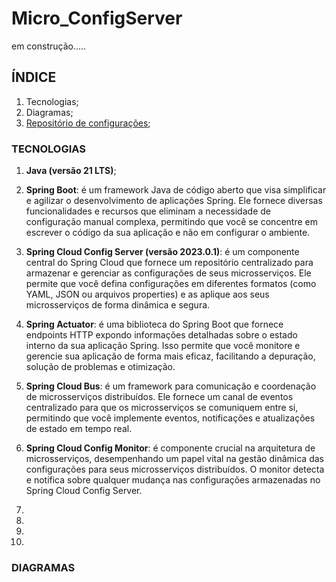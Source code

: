 # Micro_ConfigServer

em construção.....

## ÍNDICE

1. Tecnologias;
2. Diagramas;
3. [Repositório de configurações](https://github.com/juniorsmartins/configserver);

### TECNOLOGIAS

1. __Java (versão 21 LTS)__;


2. __Spring Boot__: é um framework Java de código aberto que visa simplificar e agilizar o desenvolvimento de aplicações Spring. Ele fornece diversas funcionalidades e recursos que eliminam a necessidade de configuração manual complexa, permitindo que você se concentre em escrever o código da sua aplicação e não em configurar o ambiente.


3. __Spring Cloud Config Server (versão 2023.0.1)__: é um componente central do Spring Cloud que fornece um repositório centralizado para armazenar e gerenciar as configurações de seus microsserviços. Ele permite que você defina configurações em diferentes formatos (como YAML, JSON ou arquivos properties) e as aplique aos seus microsserviços de forma dinâmica e segura.


4. __Spring Actuator__: é uma biblioteca do Spring Boot que fornece endpoints HTTP expondo informações detalhadas sobre o estado interno da sua aplicação Spring. Isso permite que você monitore e gerencie sua aplicação de forma mais eficaz, facilitando a depuração, solução de problemas e otimização.


6. __Spring Cloud Bus__: é um framework para comunicação e coordenação de microsserviços distribuídos. Ele fornece um canal de eventos centralizado para que os microsserviços se comuniquem entre si, permitindo que você implemente eventos, notificações e atualizações de estado em tempo real.


7. __Spring Cloud Config Monitor__: é componente crucial na arquitetura de microsserviços, desempenhando um papel vital na gestão dinâmica das configurações para seus microsserviços distribuídos. O monitor detecta e notifica sobre qualquer mudança nas configurações armazenadas no Spring Cloud Config Server.

8. 
9. 
10. 
11. 

### DIAGRAMAS

